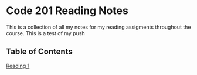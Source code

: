 # Code 201 Reading Notes

This is a collection of all my notes for my reading assigments throughout the course. This is a test of my push

## Table of Contents

[Reading 1](class-01.md)

